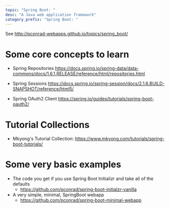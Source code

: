 ```yaml
---
topic: "Spring Boot: "
desc: "A Java web application framework"
category_prefix: "Spring Boot: "
---
```


See <http://pconrad-webapps.github.io/topics/spring_boot/>


# Some core concepts to learn

* Spring Repositories <https://docs.spring.io/spring-data/data-commons/docs/1.6.1.RELEASE/reference/html/repositories.html>

* Spring Sessions <https://docs.spring.io/spring-session/docs/2.1.6.BUILD-SNAPSHOT/reference/html5/>

* Spring OAuth2 Client <https://spring.io/guides/tutorials/spring-boot-oauth2/>

# Tutorial Collections

* Mkyong's Tutorial Collection: <https://www.mkyong.com/tutorials/spring-boot-tutorials/>


# Some very basic examples

* The code you get if you use Spring Boot Initializr and take all of the defaults
   * <https://github.com/pconrad/spring-boot-initialzr-vanilla>
* A very simple, minimal, SpringBoot webapp
   * <https://github.com/pconrad/spring-boot-minimal-webapp>
